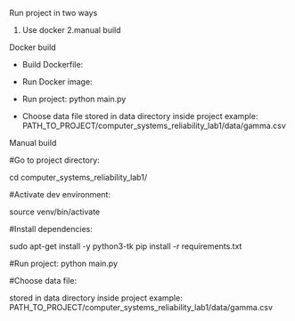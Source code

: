 Run project in two ways

1. Use docker
2.manual build


Docker build

- Build Dockerfile:
  
- Run Docker image:

- Run project: 
  python main.py
  
- Choose data file 
  stored in data directory inside project 
  example: PATH_TO_PROJECT/computer_systems_reliability_lab1/data/gamma.csv

Manual build

#Go to project directory:

  cd computer_systems_reliability_lab1/

#Activate dev environment:

   source venv/bin/activate
   
#Install dependencies:

  sudo apt-get install -y python3-tk
  pip install -r requirements.txt
  
#Run project: 
  python main.py
  
#Choose data file:

  stored in data directory inside project 
  example: PATH_TO_PROJECT/computer_systems_reliability_lab1/data/gamma.csv
